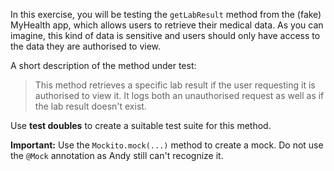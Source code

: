In this exercise, you will be testing the `getLabResult` method from the (fake) MyHealth app, which allows users to retrieve their medical data. As you can imagine, this kind of data is sensitive and users should only have access to the data they are authorised to view.

A short description of the method under test:

> This method retrieves a specific lab result if the user requesting it is authorised to view it. It logs both an unauthorised request as well as if the lab result doesn't exist.

Use **test doubles** to create a suitable test suite for this method.

**Important:** Use the `Mockito.mock(...)` method to create a mock. Do not use the `@Mock` annotation as Andy still can't recognize it.
